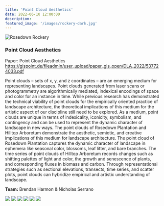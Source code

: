 ```yaml
---
title: 'Point Cloud Aesthetics'
date: 2022-06-10 12:00:00
description:
featured_image: '/images/rockery-dark.jpg'
---
```


![Rosedown Rockery](/images/rockery-dark.jpg)

### Point Cloud Aesthetics

Paper: Point Cloud Aesthetics
https://gispoint.de/fileadmin/user_upload/paper_gis_open/DLA_2022/537724033.pdf

Point clouds – sets of x, y, and z coordinates – are an emerging medium for representing landscapes. Point clouds generated from laser scans or photogrammetry are algorithmically mediated, indexical encodings of space and color for an instance in time. While previous research has demonstrated the technical viability of point clouds for the empirically oriented practice of landscape architecture, the theoretical implications of this medium for the artistic aspect of our discipline still need to be explored. As a medium, point clouds are unique in terms of indexicality, iconicity, symbolism, and contingency and can be used to represent the dynamic character of landscape in new ways. The point clouds of Rosedown Plantation and Hilltop Arboretum demonstrate the aesthetic, semiotic, and creative implications of this medium for landscape architecture. The point cloud of Rosedown Plantation captures the dynamic character of landscape in ephemera like seasonal color, blossoms, leaf litter, and bare branches. The time series of point clouds of Hilltop Arboretum records changes such as shifting palettes of light and color, the growth and senescence of plants, and corresponding fluxes in biomass and carbon. Through representational strategies such as sectional elevations, transects, time series, and scatter plots, point clouds can hybridize empirical and artistic understanding of landscape.

**Team:** Brendan Harmon & Nicholas Serrano

<div class="gallery" data-columns="2">
    <!-- <img src="/images/rockery-dark.jpg"> -->
    <img src="/images/staircase-detail.jpg">
    <img src="/images/transect-2020-06-01-dark.jpg">
    <img src="/images/transect-2020-01-24-dark.jpg">
    <img src="/images/transect-2020-08-29-dark.jpg">
    <img src="/images/transect-biomass-2020-dark.jpg">
    <img src="/images/point-cloud-aesthetics-1.jpg">
</div>

